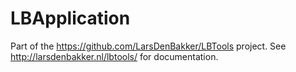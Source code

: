 # LBApplication
Part of the https://github.com/LarsDenBakker/LBTools project. See http://larsdenbakker.nl/lbtools/ for documentation.
